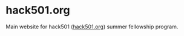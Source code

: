 hack501.org
===========

Main website for hack501 ([hack501.org](http://hack501.org)) summer fellowship program. 
